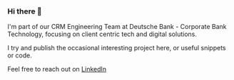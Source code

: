 ### Hi there 👋

I'm part of our CRM Engineering Team at Deutsche Bank - Corporate Bank Technology, focusing on client centric tech and digital solutions.

I try and publish the occasional interesting project here, or useful snippets or code. 

Feel free to reach out on [LinkedIn](https://www.linkedin.com/in/nathan97/)

<!--
**nhall97/nhall97** is a ✨ _special_ ✨ repository because its `README.md` (this file) appears on your GitHub profile.

Here are some ideas to get you started:

- 🔭 I’m currently working on ...
- 🌱 I’m currently learning ...
- 👯 I’m looking to collaborate on ...
- 🤔 I’m looking for help with ...
- 💬 Ask me about ...
- 📫 How to reach me: ...
- 😄 Pronouns: ...
- ⚡ Fun fact: ...
-->
